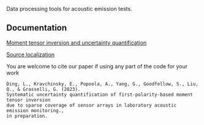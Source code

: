 Data processing tools for acoustic emission tests. 

## Documentation
<a href="https://github.com/Liang-Ding/DAE/blob/master/documentation/mti_uncertainty.md">Moment tensor inversion and uncertainty quantification</a>

<a href="https://github.com/Liang-Ding/DAE/blob/master/documentation/localization.md">Source localization</a>

You are welcome to cite our paper if using any part of the code for your work
```text
Ding, L., Kravchinsky, E., Popoola, A., Yang, G., Goodfellow, S., Liu, Q., & Grasselli, G. (2023). 
Systematic uncertainty quantification of first-polarity-based moment tensor inversion 
due to sparse coverage of sensor arrays in laboratory acoustic emission monitoring., 
in preparation.
```

